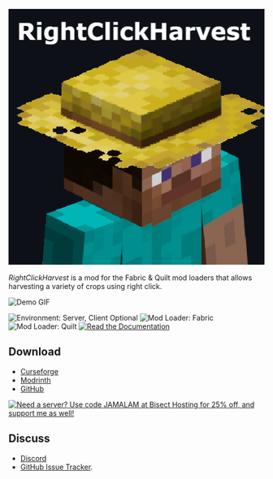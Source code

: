 ![RCH Logo](https://github.com/Jamalam360/assets/blob/main/mods/icons/right_click_harvest.png?raw=true)

_RightClickHarvest_ is a mod for the Fabric & Quilt mod loaders that allows harvesting a variety of crops using right
click.

![Demo GIF](https://github.com/JamCoreModding/RightClickHarvest/blob/main/demo.gif?raw=true)

![Environment: Server, Client Optional](https://img.shields.io/badge/environment-server%2c%20opt%20client-c65135?style=flat-square)
![Mod Loader: Fabric](https://img.shields.io/badge/mod%20loader-fabric-d64541?style=flat-square)
![Mod Loader: Quilt](https://img.shields.io/badge/mod%20loader-quilt-1967d5?style=flat-square)
[![Read the Documentation](https://cdn.jsdelivr.net/npm/@intergrav/devins-badges@2/assets/cozy/documentation/ghpages_vector.svg)](https://docs.jamalam.tech/right-click-harvest/about/)


## Download

- [Curseforge](https://curseforge.com/minecraft/mc-mods/rightclickharvest)
- [Modrinth](https://modrinth.com/mod/rightclickharvest)
- [GitHub](https://github.com/JamCoreModding/right-click-harvest/releases/latest)

[![Need a server? Use code JAMALAM at Bisect Hosting for 25% off, and support me as well!](https://www.bisecthosting.com/partners/custom-banners/bed9e0dd-9142-4d6e-8683-b593593c11ff.webp)](https://bisecthosting.com/jamalam)

## Discuss

- [Discord](https://discord.jamalam.tech)
- [GitHub Issue Tracker](https://github.com/JamCoreModding/right-click-harvest/issues).
